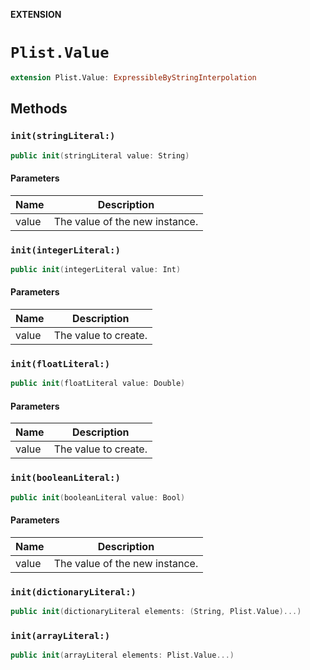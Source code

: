 **EXTENSION**

# `Plist.Value`
```swift
extension Plist.Value: ExpressibleByStringInterpolation
```

## Methods
### `init(stringLiteral:)`

```swift
public init(stringLiteral value: String)
```

#### Parameters

| Name | Description |
| ---- | ----------- |
| value | The value of the new instance. |

### `init(integerLiteral:)`

```swift
public init(integerLiteral value: Int)
```

#### Parameters

| Name | Description |
| ---- | ----------- |
| value | The value to create. |

### `init(floatLiteral:)`

```swift
public init(floatLiteral value: Double)
```

#### Parameters

| Name | Description |
| ---- | ----------- |
| value | The value to create. |

### `init(booleanLiteral:)`

```swift
public init(booleanLiteral value: Bool)
```

#### Parameters

| Name | Description |
| ---- | ----------- |
| value | The value of the new instance. |

### `init(dictionaryLiteral:)`

```swift
public init(dictionaryLiteral elements: (String, Plist.Value)...)
```

### `init(arrayLiteral:)`

```swift
public init(arrayLiteral elements: Plist.Value...)
```
